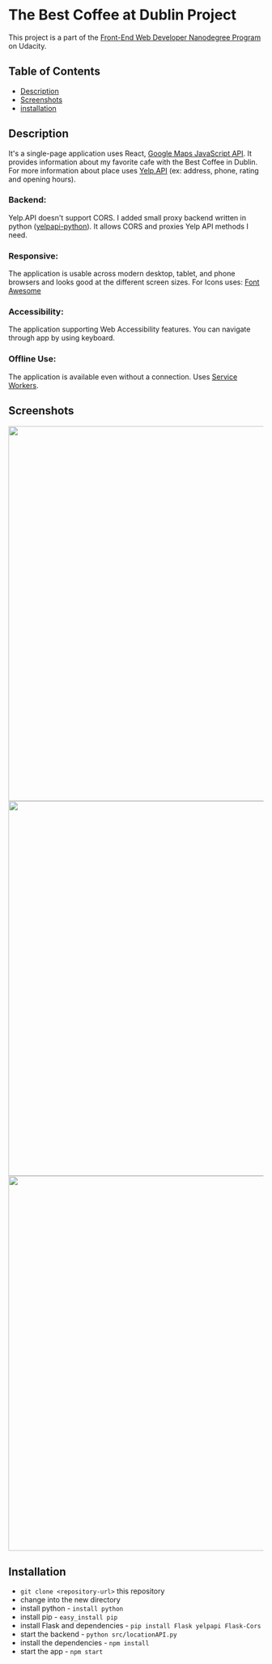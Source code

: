 # The Best Coffee at Dublin Project

This project is a part of the [Front-End Web Developer Nanodegree Program](https://eu.udacity.com/course/front-end-web-developer-nanodegree--nd001) on Udacity.

## Table of Contents

* [Description](#description)
* [Screenshots](#screenshots)
* [installation](#installation)

## Description
   It's a single-page application uses React, [Google Maps JavaScript API](https://developers.google.com/maps/documentation/javascript/tutorial). It provides information about my favorite cafe with the Best Coffee in Dublin. For more information about place uses [Yelp.API](https://www.yelp.com/developers/documentation/v3) (ex: address, phone, rating and opening hours).

### Backend:
  Yelp.API doesn't support CORS. I added small proxy backend written in python ([yelpapi-python](https://github.com/gfairchild/yelpapi)). It allows CORS and proxies Yelp API methods I need.

### Responsive:
  The application is usable across modern desktop, tablet, and phone browsers and looks good at the different screen sizes. For Icons uses: [Font Awesome](https://www.w3schools.com/icons/fontawesome_icons_intro.asp)

### Accessibility:
  The application supporting Web Accessibility features. You can navigate through app by using keyboard.

### Offline Use:
  The application is available even without a connection. Uses [Service Workers](https://developers.google.com/web/fundamentals/primers/service-workers/).

## Screenshots
  <img src="" width="740"/>
  <img src="" width="740"/>
  <img src="" width="740"/>

## Installation

* `git clone <repository-url>` this repository
* change into the new directory
* install python - `install python`
* install pip - `easy_install pip`
* install Flask and dependencies - `pip install Flask yelpapi Flask-Cors`
* start the backend - `python src/locationAPI.py`
* install the dependencies - `npm install`
* start the app - `npm start`
